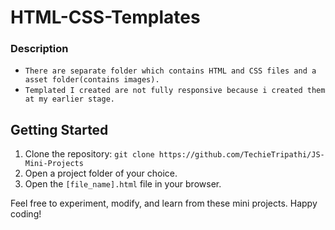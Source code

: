 # HTML-CSS-Templates
  ### Description 
  - `There are separate folder which contains HTML and CSS files and a asset folder(contains images).`
  - `Templated I created are not fully responsive because i created them at my earlier stage.`

## Getting Started

1. Clone the repository: `git clone https://github.com/TechieTripathi/JS-Mini-Projects`
2. Open a project folder of your choice.
3. Open the `[file_name].html` file in your browser.

Feel free to experiment, modify, and learn from these mini projects. Happy coding!
